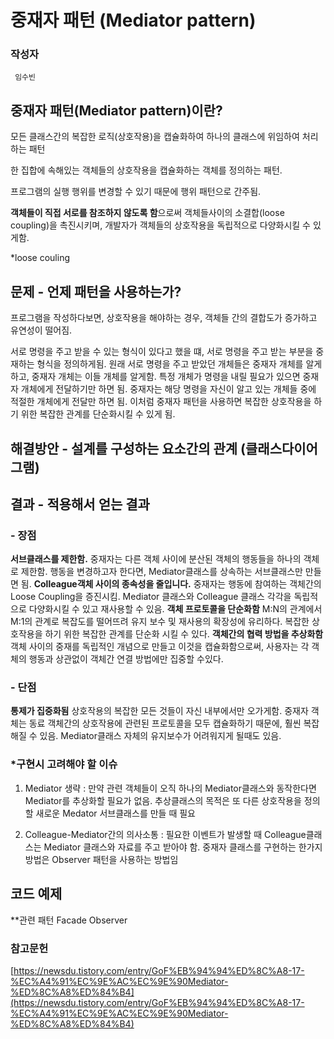 
# 중재자 패턴 (Mediator pattern)
### 작성자
	 임수빈
## 중재자 패턴(Mediator pattern)이란? 
모든 클래스간의 복잡한 로직(상호작용)을 캡슐화하여 하나의 클래스에 위임하여 처리하는 패턴

한 집합에 속해있는 객체들의 상호작용을 캡슐화하는 객체를 정의하는 패턴. 

프로그램의 실행 행위를 변경할 수 있기 때문에 행위 패턴으로 간주됨.

**객체들이 직접 서로를 참조하지 않도록 함**으로써 객체들사이의 소결합(loose coupling)을 촉진시키며, 개발자가 객체들의 상호작용을 독립적으로 다양화시킬 수 있게함.

 *loose couling	
 
## 문제 - 언제 패턴을 사용하는가?
프로그램을 작성하다보면, 상호작용을 해야하는 경우,
객체들 간의 결합도가 증가하고 유연성이 떨어짐.

서로 명령을 주고 받을 수 있는 형식이 있다고 했을 떄,
서로 명령을 주고 받는 부분을 중재하는 형식을 정의하게됨. 
원래 서로 명령을 주고 받았던 개체들은 중재자 개체를 알게 하고, 중재자 개체는 이들 개체를 알게함.
특정 개체가 명령을 내릴 필요가 있으면 중재자 개체에게 전달하기만 하면 됨. 중재자는 해당 명령을 자신이 알고 있는 개체들 중에 적절한 개체에게 전달만 하면 됨.
이처럼 중재자 패턴을 사용하면 복잡한 상호작용을 하기 위한 복잡한 관계를 단순화시킬 수 있게 됨.

## 해결방안 - 설계를 구성하는 요소간의 관계 (클래스다이어그램)

## 결과 - 적용해서 얻는 결과
 
### - 장점

**서브클래스를 제한함.**
중재자는 다른 객체 사이에 분산된 객체의 행동들을 하나의 객체로 제한함.
행동을 변경하고자 한다면, Mediator클래스를 상속하는
서브클래스만 만들면 됨.
**Colleague객체 사이의 종속성을 줄입니다.**
 중재자는 행동에 참여하는 객체간의 Loose Coupling을 증진시킴. Mediator 클래스와 Colleague 클래스 각각을 독립적으로 다양화시킬 수 있고 재사용할 수 있음.
**객체 프로토콜을 단순화함**
 M:N의 관계에서 M:1의 관계로 복잡도를 떨어뜨려 유지 보수 및 재사용의 확장성에 유리하다.
복잡한 상호작용을 하기 위한 복잡한 관계를 단순화 시킬 수 있다.
**객체간의 협력 방법을 추상화함**
객체 사이의 중재를 독립적인 개념으로 만들고 이것을 캡슐화함으로써, 사용자는 각 객체의 행동과 상관없이 객체간 연결 방법에만 집중할 수있다.


### - 단점 
 **통제가 집중화됨**
 상호작용의 복잡한 모든 것들이 자신 내부에서만 오가게함. 중재자 객체는 동료 객체간의 상호작용에 관련된 프로토콜을 모두 캡슐화하기 때문에, 훨씬 복잡해질 수 있음. Mediator클래스 자체의 유지보수가 어려워지게 될때도 있음.
 
 ### *구현시 고려해야 할 이슈
 1. Mediator 생략
    : 만약 관련 객체들이 오직 하나의 Mediator클래스와 동작한다면 Mediator를 추상화할 필요가 없음.
    추상클래스의 목적은 또 다른 상호작용을 정의할 새로운 Medator 서브클래스를 만들 때 필요
   
   2. Colleague-Mediator간의 의사소통
      : 필요한 이벤트가 발생할 때 Colleague클래스는 Mediator 클래스와 자료를 주고 받아야 함. 중재자 클래스를 구현하는 한가지 방법은 Observer 패턴을 사용하는 방법임
## 코드 예제


**관련 패턴
Facade 
Observer
### 참고문헌 
[https://newsdu.tistory.com/entry/GoF%EB%94%94%ED%8C%A8-17-%EC%A4%91%EC%9E%AC%EC%9E%90Mediator-%ED%8C%A8%ED%84%B4](https://newsdu.tistory.com/entry/GoF%EB%94%94%ED%8C%A8-17-%EC%A4%91%EC%9E%AC%EC%9E%90Mediator-%ED%8C%A8%ED%84%B4)
